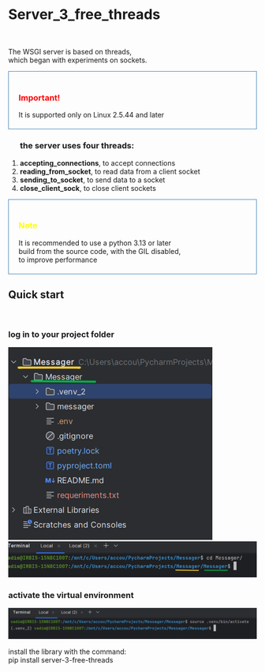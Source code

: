 
<h1>Server_3_free_threads</h1><br>

<p>The WSGI server is based on threads, <br>
which began with experiments on sockets.</p>

<div style="padding: 20px; border: 1px solid #4682B4">
<h3 class="none" style="color: red;">Important!</h3>
It is supported only on Linux 2.5.44 and later
</div>


<ol><h3>the server uses four threads:</h3>
    <li><b>accepting_connections</b>, to accept connections</li>
    <li><b>reading_from_socket</b>, to read data from a client socket</li>
    <li><b>sending_to_socket</b>, to send data to a socket</li>
    <li><b>close_client_sock</b>, to close client sockets</li>
</ol>


<div style="padding: 20px; border: 1px solid #4682B4">
<h3 class="none" style="color: yellow;">Note</h3>
It is recommended to use a python 3.13 or later<br>
build from the source code, with the GIL disabled,<br> 
to improve performance
</div>

<h2>Quick start</h2><br>

<h3>log in to your project folder</h3>
<img src="img/1.1.png">
<img src="img/1.2.png">

<h3>activate the virtual environment</h3>

<img src="img/2.1.png">

install the library with the command:<br>
pip install server-3-free-threads



